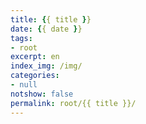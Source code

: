 ```yaml
---
title: {{ title }}
date: {{ date }}
tags:
- root
excerpt: en
index_img: /img/
categories: 
- null
notshow: false
permalink: root/{{ title }}/
---
```

